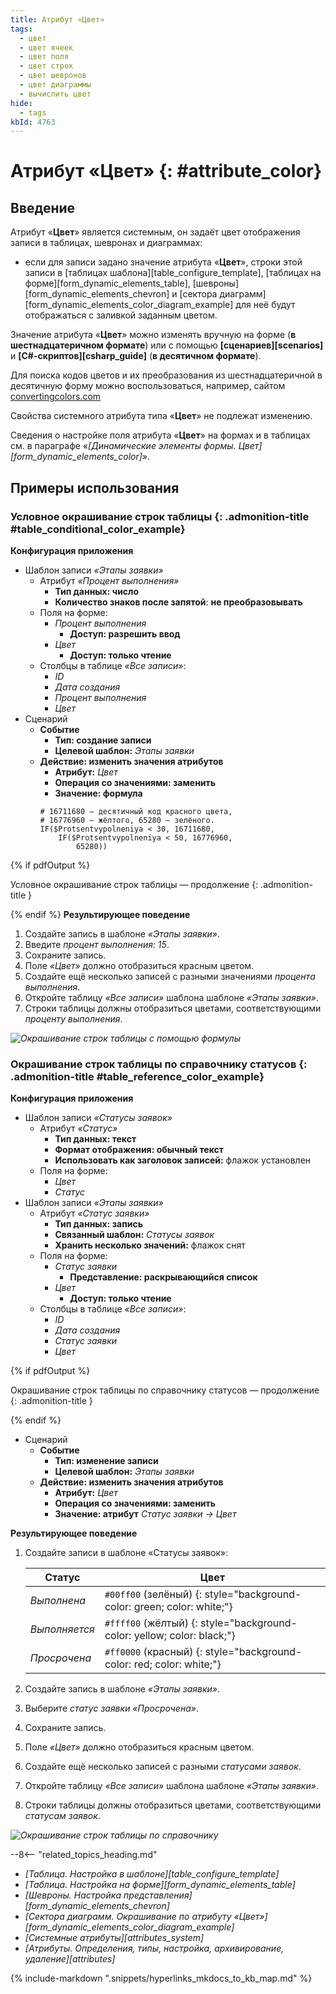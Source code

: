 ```yaml
---
title: Атрибут «Цвет»
tags:
  - цвет
  - цвет ячеек
  - цвет поля
  - цвет строк
  - цвет шевронов
  - цвет диаграммы
  - вычислить цвет
hide:
  - tags
kbId: 4763
---
```


# Атрибут «Цвет» {: #attribute_color}

## Введение

Атрибут «**Цвет**» является системным, он задаёт цвет отображения записи в таблицах, шевронах и диаграммах:

- если для записи задано значение атрибута «**Цвет**», строки этой записи в [таблицах шаблона][table_configure_template], [таблицах на форме][form_dynamic_elements_table], [шевроны][form_dynamic_elements_chevron] и [сектора диаграмм][form_dynamic_elements_color_diagram_example] для неё будут отображаться с заливкой заданным цветом.

Значение атрибута «**Цвет**» можно изменять вручную на форме (**в шестнадцатеричном формате**) или с помощью **[сценариев][scenarios]** и **[C#-скриптов][csharp_guide]** (**в десятичном формате**).

Для поиска кодов цветов и их преобразования из шестнадцатеричной в десятичную форму можно воспользоваться, например, сайтом [convertingcolors.com](https://convertingcolors.com/)

Свойства системного атрибута типа «**Цвет**» не подлежат изменению.

Сведения о настройке поля атрибута «**Цвет**» на формах и в таблицах см. в параграфе «_[Динамические элементы формы. Цвет][form_dynamic_elements_color]_».

## Примеры использования

<div class="admonition example" markdown="block">

### Условное окрашивание строк таблицы {: .admonition-title #table_conditional_color_example}

**Конфигурация приложения**

- Шаблон записи _«Этапы заявки»_
    - Атрибут _«Процент выполнения»_
        - **Тип данных: число**
        - **Количество знаков после запятой**: **не преобразовывать**
    - Поля на форме:
        - _Процент выполнения_
            - **Доступ: разрешить ввод**
        - _Цвет_
            - **Доступ: только чтение**
    - Столбцы в таблице _«Все записи»_:
        - _ID_
        - _Дата создания_
        - _Процент выполнения_
        - _Цвет_
- Сценарий
    - **Событие**
        - **Тип: создание записи**
        - **Целевой шаблон:** _Этапы заявки_
    - **Действие: изменить значения атрибутов**
        - **Атрибут:** _Цвет_
        - **Операция со значениями: заменить**
        - **Значение: формула**
        ``` turtle
        # 16711680 — десятичный код красного цвета,
        # 16776960 — жёлтого, 65280 — зелёного.
        IF($Protsentvypolneniya < 30, 16711680,
            IF($Protsentvypolneniya < 50, 16776960,
                65280))
        ```

{% if pdfOutput %}
</div>
<div class="admonition example" markdown="block">

Условное окрашивание строк таблицы — продолжение
{: .admonition-title }

{% endif %}
**Результирующее поведение**

1. Создайте запись в шаблоне _«Этапы заявки»_.
2. Введите _процент выполнения: 15_.
3. Сохраните запись.
4. Поле _«Цвет»_ должно отобразиться красным цветом.
5. Создайте ещё несколько записей с разными значениями _процента выполнения_.
6. Откройте таблицу _«Все записи»_ шаблона шаблоне _«Этапы заявки»_.
7. Строки таблицы должны отобразиться цветами, соответствующими _проценту выполнения_.

_![Окрашивание строк таблицы с помощью формулы](img/attribute_color_table_example.png)_

</div>

<div class="admonition example" markdown="block">

### Окрашивание строк таблицы по справочнику статусов {: .admonition-title #table_reference_color_example}

**Конфигурация приложения**

- Шаблон записи _«Статусы заявок»_
    - Атрибут _«Статус»_
        - **Тип данных: текст**
        - **Формат отображения: обычный текст**
        - **Использовать как заголовок записей:** флажок установлен
    - Поля на форме:
        - _Цвет_
        - _Статус_
- Шаблон записи _«Этапы заявки»_
    - Атрибут _«Статус заявки»_
        - **Тип данных: запись**
        - **Связанный шаблон:** _Статусы заявок_
        - **Хранить несколько значений:** флажок снят
    - Поля на форме:
        - _Статус заявки_
            - **Представление: раскрывающийся список**
        - _Цвет_
            - **Доступ: только чтение**
    - Столбцы в таблице _«Все записи»_:
        - _ID_
        - _Дата создания_
        - _Статус заявки_
        - _Цвет_

{% if pdfOutput %}
</div>
<div class="admonition example" markdown="block">

Окрашивание строк таблицы по справочнику статусов — продолжение
{: .admonition-title }

{% endif %}

- Сценарий
    - **Событие**
        - **Тип: изменение записи**
        - **Целевой шаблон:** _Этапы заявки_
    - **Действие: изменить значения атрибутов**
        - **Атрибут:** _Цвет_
        - **Операция со значениями: заменить**
        - **Значение: атрибут** _Статус заявки → Цвет_

**Результирующее поведение**

1. Создайте записи в шаблоне «Статусы заявок»:

    **Статус**    | **Цвет**
    ----------    |---------
    _Выполнена_   | `#00ff00` (зелёный) {: style="background-color: green; color: white;"}
    _Выполняется_ | `#ffff00` (жёлтый) {: style="background-color: yellow; color: black;"}
    _Просрочена_  | `#ff0000` (красный) {: style="background-color: red; color: white;"}

2. Создайте запись в шаблоне _«Этапы заявки»_.
3. Выберите _статус заявки_ _«Просрочена»_.
4. Сохраните запись.
5. Поле _«Цвет»_ должно отобразиться красным цветом.
6. Создайте ещё несколько записей с разными _статусами заявок_.
7. Откройте таблицу _«Все записи»_ шаблона шаблоне _«Этапы заявки»_.
8. Строки таблицы должны отобразиться цветами, соответствующими _статусам заявок_.

_![Окрашивание строк таблицы по справочнику](img/attribute_color_table_example2.png)_

</div>

<div class="relatedTopics" markdown="block">

--8<-- "related_topics_heading.md"

- _[Таблица. Настройка в шаблоне][table_configure_template]_
- _[Таблица. Настройка на форме][form_dynamic_elements_table]_
- _[Шевроны. Настройка представления][form_dynamic_elements_chevron]_
- _[Сектора диаграмм. Окрашивание по атрибуту «Цвет»][form_dynamic_elements_color_diagram_example]_
- _[Системные атрибуты][attributes_system]_
- _[Атрибуты. Определения, типы, настройка, архивирование, удаление][attributes]_

</div>

{% include-markdown ".snippets/hyperlinks_mkdocs_to_kb_map.md" %}
